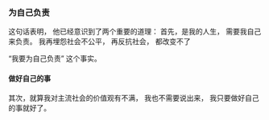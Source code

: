 ### 为自己负责
这句话表明，
他已经意识到了两个重要的道理：
首先，是我的人生，
需要我自己来负责。
我再埋怨社会不公平，
再反抗社会，
都改变不了

“我要为自己负责”
这个事实。

#### 做好自己的事
其次，就算我对主流社会的价值观有不满，
我也不需要说出来，
我只要做好自己的事就好了。
